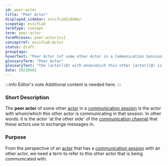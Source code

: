 ```yaml
---
id: peer-actor
title: "Peer Actor"
displayed_sidebar: essifLabSideBar
scopetag: essifLab
termType: concept
term: peer-actor
formPhrases: peer-actor{ss}
conceptref: essifLab:Actor
status: draft
grouptags:
hoverText: "Peer Actor (of some other Actor in a Communication Session): the Actor with whom/which this other Actor is communicating in that Communication Session."
glossaryTerm: "Peer Actor"
glossaryText: "the [actor](@) with whom/which this other [actor](@) is communicating in that [communication session](@)."
date: 20210601
---
```


:::info Editor's note
Additional content is needed here.
:::

### Short Description
The **peer actor** of some other [actor](@) in a [communication session](@) is the actor with whom/which this other actor is communicating in that session. In other words: it is the actor 'at the other side' of the [communication channel](@) that these actors use to exchange messages in.

### Purpose
From the perspective of an [actor](@) that has a [communication session](@) with an other actor, we need a term to refer to this other actor that is being communicated with.
